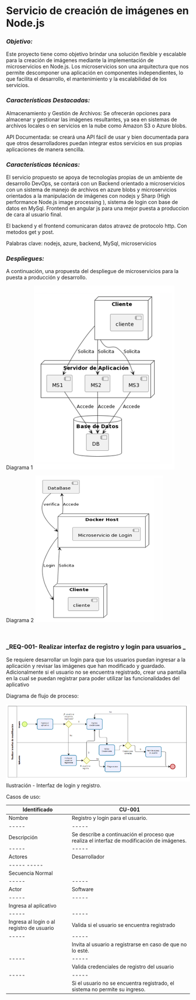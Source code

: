 # **Servicio de creación de imágenes en Node.js**


### _Objetivo:_  

Este proyecto tiene como objetivo brindar una solución flexible y escalable para la creación de imágenes mediante la implementación de microservicios en Node.js. Los microservicios son una arquitectura que nos permite descomponer una aplicación en componentes independientes, lo que facilita el desarrollo, el mantenimiento y la escalabilidad de los servicios. 


### _Características Destacadas:_ 

Almacenamiento y Gestión de Archivos: Se ofrecerán opciones para almacenar y gestionar las imágenes resultantes, ya sea en sistemas de archivos locales o en servicios en la nube como Amazon S3 o Azure blobs. 

API Documentada: se creará una API fácil de usar y bien documentada para que otros desarrolladores puedan integrar estos servicios en sus propias aplicaciones de manera sencilla. 


### _Características técnicas:_

 El servicio propuesto se apoya de tecnologías propias de un ambiente de desarrollo DevOps, se contará con un Backend orientado a microservicios con un sistema de manejo de archivos en azure blobs y microservicios orientados a la manipulación de imágenes con nodejs y Sharp (High performance Node.js image processing ), sistema de login con base de datos en MySql. Frontend en angular js para una mejor puesta a produccion de cara al usuario final. 

El backend y el frontend comunicaran datos atravez de protocolo http. Con metodos get y post. 

Palabras clave: nodejs, azure, backend, MySql, microservicios

  
### _Despliegues:_ 

A continuación, una propuesta del despliegue de microservicios para la puesta a producción y desarrollo. 

Diagrama 1
  ![Imagen](/imagesreadme//captura.png)

Diagrama 2 
  ![Imagen](/imagesreadme//Captura2.png)

<br>

### _REQ-001- Realizar interfaz de registro y login para usuarios _ 

Se requiere desarrollar un login para que los usuarios puedan ingresar a la aplicación y revisar las imágenes que han modificado y guardado. Adicionalmente si el usuario no se encuentra registrado, crear una pantalla en la cual se puedan registrar para poder utilizar las funcionalidades del aplicativo  
   
   Diagrama de flujo de proceso:
   
  ![Imagen](/imagesreadme//captura3.png)
    Ilustración - Interfaz de login y registro. 


  Casos de uso:

| Identificado   | CU-001  |
|-----|-----|
| Nombre  | Registro y login para el usuario. |
|-----|-----|
|Descripción |Se describe a continuación el proceso que realiza el interfaz de modificación de imágenes. |
|-----|-----|
|Actores |Desarrollador |
|----- -----|
|Secuencia Normal|
|-----|-----|
|Actor |Software |
|-----|-----|
|Ingresa al aplicativo ||
|-----|-----|
|Ingresa al login o al registro de usuario |Valida si el usuario se encuentra registrado |
|-----|-----|
||Invita al usuario a registrarse en caso de que no lo esté. |
|-----|-----|
||Valida credenciales de registro del usuario  |
|-----|-----|
||Si el usuario no se encuentra registrado, el sistema no permite su ingreso. |
